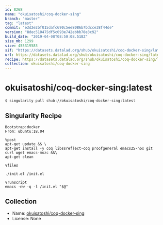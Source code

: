 ```yaml
---
id: 8268
name: "okuisatoshi/coq-docker-sing"
branch: "master"
tag: "latest"
commit: "e3d2e2bf015dafc690c5ee8086b7bdcce38f44de"
version: "8dec510475df5c093e742ebbb78e3c92"
build_date: "2019-04-08T08:50:08.518Z"
size_mb: 1299
size: 455319583
sif: "https://datasets.datalad.org/shub/okuisatoshi/coq-docker-sing/latest/2019-04-08-e3d2e2bf-8dec5104/8dec510475df5c093e742ebbb78e3c92.simg"
url: https://datasets.datalad.org/shub/okuisatoshi/coq-docker-sing/latest/2019-04-08-e3d2e2bf-8dec5104/
recipe: https://datasets.datalad.org/shub/okuisatoshi/coq-docker-sing/latest/2019-04-08-e3d2e2bf-8dec5104/Singularity
collection: okuisatoshi/coq-docker-sing
---
```


# okuisatoshi/coq-docker-sing:latest

```bash
$ singularity pull shub://okuisatoshi/coq-docker-sing:latest
```

## Singularity Recipe

```singularity
Bootstrap:docker
From: ubuntu:18.04

%post
apt-get update && \
apt-get install -y coq libssreflect-coq proofgeneral emacs25-nox git curl wget emacs-mozc &&\
apt-get clean

%files

./init.el /init.el

%runscript
emacs -nw -q -l /init.el "$@"
```

## Collection

 - Name: [okuisatoshi/coq-docker-sing](https://github.com/okuisatoshi/coq-docker-sing)
 - License: None

